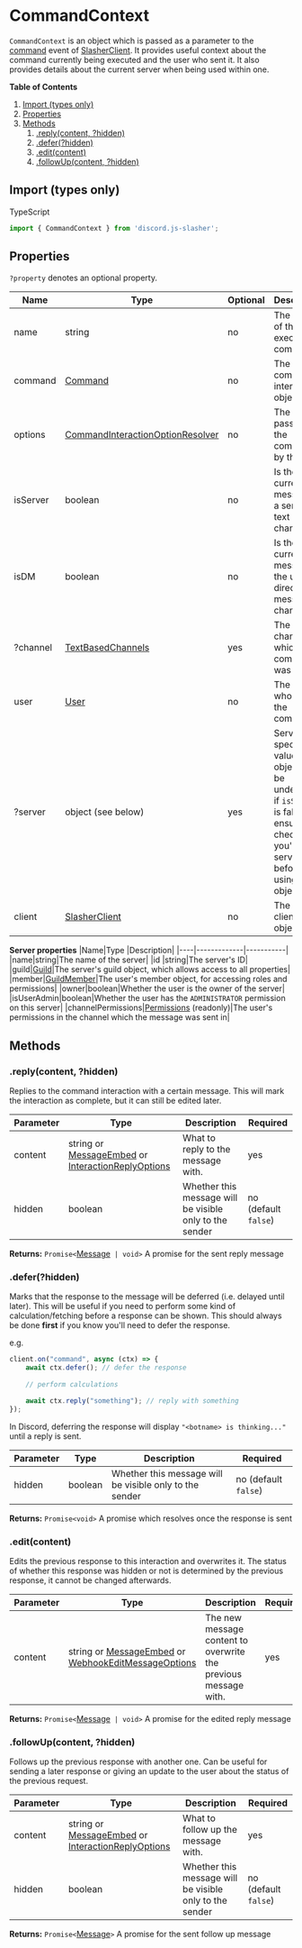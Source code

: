 # CommandContext
`CommandContext` is an object which is passed as a parameter to the [command](./SlasherClient.md#command) event of [SlasherClient](./SlasherClient.md). It provides useful context about the command currently being executed and the user who sent it. It also provides details about the current server when being used within one.

**Table of Contents**
1. [Import (types only)](#import-types-only)
2. [Properties](#properties)
3. [Methods](#methods)
    1. [.reply(content, ?hidden)](#replycontent-hidden)
    2. [.defer(?hidden)](#deferhidden)
    3. [.edit(content)](#editcontent)
    4. [.followUp(content, ?hidden)](#followupcontent-hidden)

## Import (types only)
TypeScript
```typescript
import { CommandContext } from 'discord.js-slasher';
```

## Properties
`?property` denotes an optional property.

|Name|Type|Optional|Description|
|----|----|--------|-----------|
|name|string|no|The name of the executed command|
|command|[Command](./Command.md)|no|The full command interaction object|
|options|[CommandInteractionOptionResolver](https://discord.js.org/#/docs/main/stable/class/CommandInteractionOptionResolver)|no|The options passed into the command by the user|
|isServer|boolean|no|Is the current message in a server text channel?|
|isDM|boolean|no|Is the current message in the user's direct message channel?|
|?channel|[TextBasedChannels](https://discord.js.org/#/docs/main/stable/typedef/TextBasedChannels)|yes|The channel which the command was run in|
|user|[User](https://discord.js.org/#/docs/main/stable/class/User)|no|The user who sent the command|
|?server|object (see below)|yes|Server specific values. This object will be undefined if `isServer` is false, so ensure you check that you're in a server before using this object.|
|client|[SlasherClient](./SlasherClient.md)|no|The bot's client object|

**Server properties**
|Name|Type         |Description|
|----|-------------|-----------|
|name|string|The name of the server|
|id  |string|The server's ID|
|guild|[Guild](https://discord.js.org/#/docs/main/stable/class/Guild)|The server's guild object, which allows access to all properties|
|member|[GuildMember](https://discord.js.org/#/docs/main/stable/class/GuildMember)|The user's member object, for accessing roles and permissions|
|owner|boolean|Whether the user is the owner of the server|
|isUserAdmin|boolean|Whether the user has the `ADMINISTRATOR` permission on this server|
|channelPermissions|[Permissions](https://discord.js.org/#/docs/main/stable/class/Permissions) (readonly)|The user's permissions in the channel which the message was sent in|



## Methods

### .reply(content, ?hidden)
Replies to the command interaction with a certain message. This will mark the interaction as complete, but it can still be edited later.

|Parameter|Type                                 |Description|Required|
|---------|-------------------------------------|-----------|------|
|content|string or [MessageEmbed](https://discord.js.org/#/docs/main/stable/class/MessageEmbed) or [InteractionReplyOptions](https://discord.js.org/#/docs/main/stable/typedef/InteractionReplyOptions)|What to reply to the message with.|yes|
|hidden|boolean|Whether this message will be visible only to the sender|no (default `false`)|

**Returns:** `Promise<`[Message](https://discord.js.org/#/docs/main/stable/class/Message)` | void>`
A promise for the sent reply message

### .defer(?hidden)
Marks that the response to the message will be deferred (i.e. delayed until later). This will be useful if you need to perform some kind of calculation/fetching before a response can be shown. This should always be done **first** if you know you'll need to defer the response.

e.g.
```js
client.on("command", async (ctx) => {
    await ctx.defer(); // defer the response
    
    // perform calculations

    await ctx.reply("something"); // reply with something
});
```

In Discord, deferring the response will display `"<botname> is thinking..."` until a reply is sent.

|Parameter|Type                                 |Description|Required|
|---------|-------------------------------------|-----------|------|
|hidden|boolean|Whether this message will be visible only to the sender|no (default `false`)|

**Returns:** `Promise<void>`
A promise which resolves once the response is sent


### .edit(content)
Edits the previous response to this interaction and overwrites it. The status of whether this response was hidden or not is determined by the previous response, it cannot be changed afterwards.

|Parameter|Type                                 |Description|Required|
|---------|-------------------------------------|-----------|------|
|content|string or [MessageEmbed](https://discord.js.org/#/docs/main/stable/class/MessageEmbed) or [WebhookEditMessageOptions](https://discord.js.org/#/docs/main/stable/typedef/WebhookEditMessageOptions)|The new message content to overwrite the previous message with.|yes|

**Returns:** `Promise<`[Message](https://discord.js.org/#/docs/main/stable/class/Message)` | void>`
A promise for the edited reply message

### .followUp(content, ?hidden)
Follows up the previous response with another one. Can be useful for sending a later response or giving an update to the user about the status of the previous request.

|Parameter|Type                                 |Description|Required|
|---------|-------------------------------------|-----------|------|
|content|string or [MessageEmbed](https://discord.js.org/#/docs/main/stable/class/MessageEmbed) or [InteractionReplyOptions](https://discord.js.org/#/docs/main/stable/typedef/InteractionReplyOptions)|What to follow up the message with.|yes|
|hidden|boolean|Whether this message will be visible only to the sender|no (default `false`)|

**Returns:** `Promise<`[Message](https://discord.js.org/#/docs/main/stable/class/Message)`>`
A promise for the sent follow up message